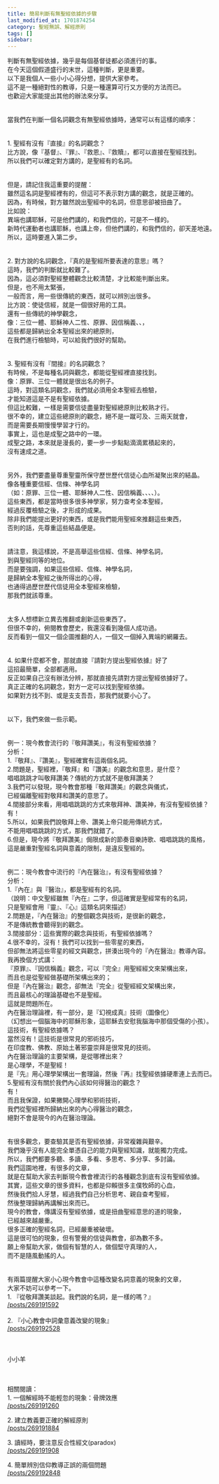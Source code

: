 ```yaml
---
title: 簡易判斷有無聖經依據的步驟
last_modified_at: 1701874254
category: 聖經無誤、解經原則
tags: []
sidebar: 
---
```


  <div>判斷有無聖經依據，幾乎是每個基督徒都必須進行的事。</div>

<div>在今天這個假道盛行的末世，這種判斷，更是重要。</div>

<div>以下是我個人一些小小心得分想，提供大家參考。</div>

<div>這不是一種絕對性的教導，只是一種還算可行又方便的方法而已。</div>

<div>也歡迎大家能提出其他的辦法來分享。</div>

<div>&nbsp;</div>

<div>&nbsp;</div>

<div>當我們在判斷一個名詞觀念有無聖經依據時，通常可以有這樣的順序：</div>

<div>&nbsp;</div>

<div>&nbsp;</div>

<div>1.<span style="white-space:pre"> </span>聖經有沒有『直接』的名詞觀念？</div>

<div>比方說，像『基督』、『罪』、『救恩』、『救贖』，都可以直接在聖經找到。</div>

<div>所以我們可以確定對方講的，是聖經有的名詞。</div>

<div>&nbsp;</div>

<div>&nbsp;</div>

<div>但是，請記住我這重要的提醒：</div>

<div>雖然這名詞是聖經裡有的，但這可不表示對方講的觀念，就是正確的。</div>

<div>因為，有時候，對方雖然說出聖經中的名詞，但意思卻被扭曲了。</div>

<div>比如說：</div>

<div>異端也講耶穌，可是他們講的，和我們信的，可是不一樣的。</div>

<div>新時代運動者也講耶穌，也講上帝，但他們講的，和我們信的，卻天差地遠。</div>

<div>所以，這時要進入第二步。</div>

<div>&nbsp;</div>

<div>&nbsp;</div>

<div>2.<span style="white-space:pre"> </span>對方說的名詞觀念，『真的是聖經所要表達的意思』嗎？</div>

<div>這時，我們的判斷就比較難了。</div>

<div>因為，這必須對聖經整體觀念比較清楚，才比較能判斷出來。</div>

<div>但是，也不用太緊張，</div>

<div>一般而言，用一些很傳統的東西，就可以辨別出很多。</div>

<div>比方說：使徒信經，就是一個很好用的工具。</div>

<div>還有一些傳統的神學觀念，</div>

<div>像：三位一體、耶穌神人二性、原罪、因信稱義、、，</div>

<div>這些都是歸納出全本聖經出來的總原則，</div>

<div>在我們進行檢驗時，可以給我們很好的幫助。</div>

<div>&nbsp;</div>

<div>&nbsp;</div>

<div>3.<span style="white-space:pre"> </span>聖經有沒有『間接』的名詞觀念？</div>

<div>有時候，不是每種名詞與觀念，都能從聖經裡直接找到。</div>

<div>像：原罪、三位一體就是很出名的例子。</div>

<div>這時，對這類名詞觀念，我們就必須用全本聖經去檢驗，</div>

<div>才能知道這是不是有聖經依據。</div>

<div>但這比較難，一樣是需要信徒盡量對聖經總原則比較熟才行。</div>

<div>很不幸的，建立這些總原則的觀念，絕不是一蹴可及、三兩天就會，</div>

<div>而是需要長期慢慢學習才行的。</div>

<div>事實上，這也是成聖之路中的一環。</div>

<div>成聖之路，本來就是漫長的，要一步一步點點滴滴累積起來的，</div>

<div>沒有速成之道。</div>

<div>&nbsp;</div>

<div>&nbsp;</div>

<div>另外，我們要盡量尊重聖靈所保守歷世歷代信徒心血所凝聚出來的結晶。</div>

<div>像各種重要信經、信條、神學名詞</div>

<div>（如：原罪、三位一體、耶穌神人二性、因信稱義、、、、）。</div>

<div>這些東西，都是當時很多很多神學家，努力查考全本聖經，</div>

<div>經過反覆檢驗之後，才形成的成果。</div>

<div>除非我們能提出更好的東西，或是我們能用聖經來推翻這些東西，</div>

<div>否則的話，先尊重這些結晶便是。</div>

<div>&nbsp;</div>

<div>&nbsp;</div>

<div>請注意，我這樣說，不是高舉這些信經、信條、神學名詞，</div>

<div>到與聖經同等的地位。</div>

<div>而是要強調，如果這些信經、信條、神學名詞，</div>

<div>是歸納全本聖經之後所得出的心得，</div>

<div>也通得過歷世歷代信徒用全本聖經來檢驗，</div>

<div>那我們就該尊重。</div>

<div>&nbsp;</div>

<div>&nbsp;</div>

<div>太多人想標新立異去推翻或創新這些東西了。</div>

<div>但很不幸的，俯閱教會歷史，我還沒看到幾個人成功過。</div>

<div>反而看到一個又一個企圖推翻的人，一個又一個掉入異端的網羅去。</div>

<div>&nbsp;</div>

<div>&nbsp;</div>

<div>4.<span style="white-space:pre"> </span>如果什麼都不會，那就直接『請對方提出聖經依據』好了</div>

<div>這招最簡單，全部都適用。</div>

<div>反正如果自己沒有辦法分辨，那就直接先請對方提出聖經依據好了。</div>

<div>真正正確的名詞觀念，對方一定可以找到聖經依據。</div>

<div>如果對方找不到、或是支支吾吾，那我們就要小心了。</div>

<div>&nbsp;</div>

<div>&nbsp;</div>

<div>以下，我們來做一些示範。</div>

<div>&nbsp;</div>

<div>&nbsp;</div>

<div>例一：現今教會流行的『敬拜讚美』，有沒有聖經依據？</div>

<div>分析：</div>

<div>1.『敬拜』、『讚美』，聖經確實有這兩個名詞。</div>

<div>2.問題是，聖經裡，『敬拜』和『讚美』的觀念和意思，是什麼？</div>

<div>唱唱跳跳才叫敬拜讚美？傳統的方式就不是敬拜讚美？</div>

<div>3.我們可以發現，現今教會那種『敬拜讚美』的觀念與儀式，</div>

<div>已經偏離聖經對敬拜和讚美的意思了。</div>

<div>4.間接部分來看，用唱唱跳跳的方式來敬拜神、讚美神，有沒有聖經依據？</div>

<div>有！</div>

<div>5.所以，如果我們說敬拜上帝、讚美上帝只能用傳統方式，</div>

<div>不能用唱唱跳跳的方式，那我們就錯了。</div>

<div>6.但是，現今將『敬拜讚美』侷限成新的節奏音樂詩歌、唱唱跳跳的風格，</div>

<div>這是嚴重對聖經名詞與意義的限制，是違反聖經的。</div>

<div>&nbsp;</div>

<div>&nbsp;</div>

<div>例二：現今教會中流行的『內在醫治』，有沒有聖經依據？</div>

<div>分析：</div>

<div>1.『內在』與『醫治』，都是聖經有的名詞。</div>

<div>（說明：中文聖經雖無『內在』二字，但這確實是聖經常有的名詞，</div>

<div>只是聖經會用『靈』、『心』這類名詞來描述）</div>

<div>2.問題是，『內在醫治』的整個觀念與技術，是很新的觀念，</div>

<div>不是傳統教會聽得到的觀念。</div>

<div>3.間接部分：這些實際的觀念與技術，有聖經依據嗎？</div>

<div>4.很不幸的，沒有！我們可以找到一些零星的東西，</div>

<div>但卻無法將這些零星的經文與觀念，拼湊出現今的『內在醫治』教導內容。</div>

<div>我再換個方式講：</div>

<div>『原罪』、『因信稱義』觀念，可以『完全』用聖經經文來架構出來，</div>

<div>而且也是從聖經做基礎所架構出來的；</div>

<div>但是『內在醫治』觀念，卻無法『完全』從聖經經文架構出來，</div>

<div>而且最核心的理論基礎也不是聖經。</div>

<div>這就是問題所在。</div>

<div>內在醫治理論裡，有一部分，是『幻視成真』技術（圖像化）</div>

<div>（幻想出一個腦海中的耶穌形象，這耶穌去安慰我腦海中那個受傷的小孩）。</div>

<div>這技術，有聖經依據嗎？</div>

<div>當然沒有！這技術是很常見的邪術技巧，</div>

<div>在印度教、佛教、原始土著邪靈崇拜是很常見的技術。</div>

<div>內在醫治理論的主要架構，是從哪裡出來？</div>

<div>是心理學，不是聖經！</div>

<div>是『先』用心理學架構出一套理論，然後『再』找聖經依據硬牽連上去而已。</div>

<div>5.聖經有沒有關於我們內心該如何得醫治的觀念？</div>

<div>有！</div>

<div>而且我保證，如果撇開心理學和邪術技術，</div>

<div>我們從聖經裡所歸納出來的內心得醫治的觀念，</div>

<div>絕對不會是現今的內在醫治理論。</div>

<div>&nbsp;</div>

<div>&nbsp;</div>

<div>有很多觀念，要查驗其是否有聖經依據，非常複雜與艱辛。</div>

<div>我們幾乎沒有人能完全單憑自己的能力與聖經知識，就能獨力完成。</div>

<div>所以，我們都要多聽、多讀、多看、多思考、多分享、多討論。</div>

<div>我們這園地裡，有很多的文章，</div>

<div>就是在幫助大家去判斷現今教會裡流行的各種觀念到底有沒有聖經依據。</div>

<div>其實，這些文章的很多資料，也都是仰賴很多主僕牧師的心血，</div>

<div>然後我們拾人牙慧，經過我們自己分析思考、親自查考聖經，</div>

<div>然後整理歸納再講解出來而已。</div>

<div>現今的教會，傳講沒有聖經依據，或是扭曲聖經意思的道的現象，</div>

<div>已經越來越嚴重。</div>

<div>很多正確的聖經名詞，已經嚴重被破壞。</div>

<div>這是很可怕的現象，但有警覺的信徒與教會，卻為數不多。</div>

<div>願上帝幫助大家，做個有智慧的人，做個堅守真理的人，</div>

<div>而不是隨風動搖的人。</div>

<div>&nbsp;</div>

<div>&nbsp;</div>

<div>有兩篇提醒大家小心現今教會中這種改變名詞意義的現象的文章，</div>

<div>大家不妨可以參考一下。</div>

<div>1. 『從敬拜讚美談起。我們說的名詞，是一樣的嗎？』</div>

<div><a href="/posts/269191592" target="_blank">/posts/269191592</a></div>

<div>&nbsp;</div>

<div>2. 『小心教會中詞彙意義改變的現象』</div>

<div><a href="/posts/269192528" target="_blank">/posts/269192528</a></div>

<div>&nbsp;</div>

<div>&nbsp;</div>

<div>&nbsp;</div>

<div>小小羊</div>

<div>&nbsp;</div>

<div>&nbsp;</div>

<p>相關閱讀：<br>
1. 一個解經時不能輕忽的現象：骨牌效應<br>
<a href="/posts/269191260" target="_blank">/posts/269191260</a></p>

<p>2. 建立教義要正確的解經原則<br>
<a href="/posts/269191884" target="_blank">/posts/269191884</a></p>

<p>3. 讀經時，要注意反合性經文(paradox)<br>
<a href="/posts/269191908" target="_blank">/posts/269191908</a></p>

<p>4. 簡單辨別信仰教導正誤的兩個問題<br>
<a href="/posts/269192848" target="_blank">/posts/269192848</a></p>

<p>&nbsp;</p>

<p>&nbsp;</p>

<p>&nbsp;</p>

<p>&nbsp;</p>
